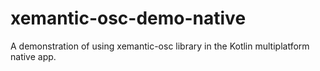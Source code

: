 # xemantic-osc-demo-native
A demonstration of using xemantic-osc library in the Kotlin multiplatform native app.
